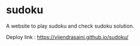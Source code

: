 # sudoku
A website to play sudoku and check sudoku solution.

Deploy link : 
https://vijendrasaini.github.io/sudoku/
